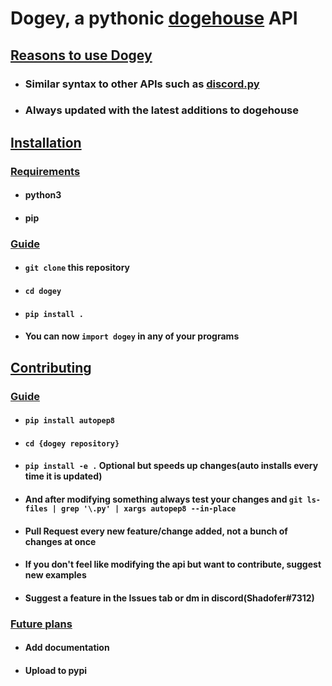 # Dogey, a pythonic <a href='https://github.com/benawad/dogehouse'>dogehouse</a> API

## [Reasons to use Dogey](#reasons)

* ### Similar syntax to other APIs such as <a href='https://github.com/Rapptz/discord.py'>discord.py</a>

* ### Always updated with the latest additions to dogehouse

## [Installation](#installation)

### [Requirements](#requirements)

* #### python3

* #### pip

### [Guide](#installation-guide)
* #### ```git clone``` this repository

* #### ```cd dogey```

* #### ```pip install .```

* #### You can now ```import dogey``` in any of your programs

## [Contributing](#contributing)

### [Guide](#contributing-guide)

* #### ```pip install autopep8```

* #### ```cd {dogey repository}```

* #### ```pip install -e .``` Optional but speeds up changes(auto installs every time it is updated)

* #### And after modifying something always test your changes and ```git ls-files | grep '\.py' | xargs autopep8 --in-place```

* #### Pull Request every new feature/change added, not a bunch of changes at once

* #### If you don't feel like modifying the api but want to contribute, suggest new examples

* #### Suggest a feature in the Issues tab or dm in discord(Shadofer#7312)

### [Future plans](#plans)

* #### Add documentation

* #### Upload to pypi